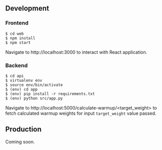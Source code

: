 ## Development
### Frontend

```
$ cd web
$ npm install
$ npm start
```

Navigate to http://localhost:3000 to interact with React application.

### Backend

```
$ cd api
$ virtualenv env
$ source env/bin/activate
$ (env) cd app
$ (env) pip install -r requirements.txt
$ (env) python src/app.py
```

Navigate to http://localhost:5000/calculate-warmup/<target_weight> to fetch calculated warmup weights for input `target_weight` value passed.

## Production

Coming soon.

